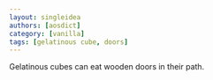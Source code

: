 ```yaml
---
layout: singleidea
authors: [aosdict]
category: [vanilla]
tags: [gelatinous cube, doors]
---
```

Gelatinous cubes can eat wooden doors in their path.
